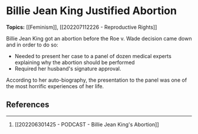 # Billie Jean King Justified Abortion
**Topics:** [[Feminism]], [[202207112226 - Reproductive Rights]]

Billie Jean King got an abortion before the Roe v. Wade decision came down and in order to do so:

- Needed to present her case to a panel of dozen medical experts explaining why the abortion should be performed
- Required her husband's signature approval.

According to her auto-biography, the presentation to the panel was one of the most horrific experiences of her life.

## References
---
1. [[202206301425 - PODCAST - Billie Jean King's Abortion]]
